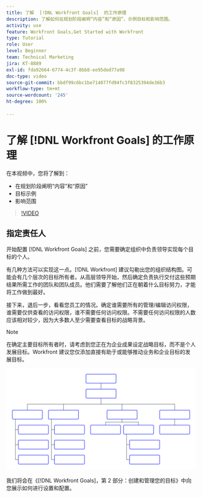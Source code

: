 ```yaml
---
title: 了解  [!DNL Workfront Goals]  的工作原理
description: 了解如何在规划阶段阐明“内容”和“原因”、示例目标和影响范围。
activity: use
feature: Workfront Goals,Get Started with Workfront
type: Tutorial
role: User
level: Beginner
team: Technical Marketing
jira: KT-8889
exl-id: fda92664-6774-4c3f-8bb8-ee95ded77a98
doc-type: video
source-git-commit: bbdf99c6bc1be714077fd94fc3f8325394de36b3
workflow-type: tm+mt
source-wordcount: '245'
ht-degree: 100%

---
```


# 了解 [!DNL Workfront Goals] 的工作原理

在本视频中，您将了解到：

* 在规划阶段阐明“内容”和“原因”
* 目标示例
* 影响范围

>[!VIDEO](https://video.tv.adobe.com/v/335183/?quality=12&learn=on&enablevpops=1)

## 指定责任人

开始配置 [!DNL Workfront Goals] 之前，您需要确定组织中负责领导实现每个目标的个人。

有几种方法可以实现这一点。[!DNL Workfront] 建议勾勒出您的组织结构图。可能会有几个层次的目标所有者。从高层领导开始，然后确定负责执行交付这些预期结果所需工作的团队和团队成员。他们需要了解他们正在朝着什么目标努力，才能将工作做到最好。

接下来，退后一步，看看您员工的情况。确定谁需要所有的管理/编辑访问权限，谁需要仅供查看的访问权限，谁不需要任何访问权限。不需要任何访问权限的人数应该相对较少，因为大多数人至少需要查看目标的战略背景。

>[!NOTE]
>
>在确定主要目标所有者时，请考虑到您正在为企业成果设定战略目标，而不是个人发展目标。Workfront 建议您仅添加直接有助于或能够推动业务和企业目标的发展目标。

![空白组织结构图](assets/01-workfront-goals-blank-org-chart.png)

我们将会在《[!DNL Workfront Goals]，第 2 部分：创建和管理您的目标》中向您展示如何进行设置和配置。

<!--
URL for part 2 reference above
-->
